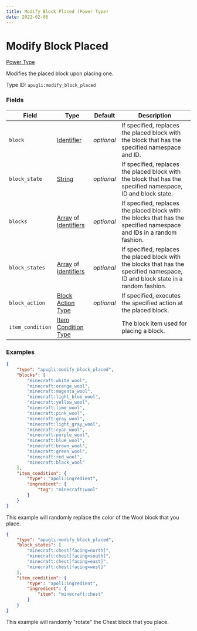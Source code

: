 ```yaml
---
title: Modify Block Placed (Power Type)
date: 2022-02-06
---
```


# Modify Block Placed

[Power Type](../power_types.md)

Modifies the placed block upon placing one.

Type ID: `apugli:modify_block_placed`


### Fields

Field | Type | Default | Description
------|------|---------|------------
`block` | [Identifier](https://origins.readthedocs.io/en/latest/types/data_types/identifier) | *optional* | If specified, replaces the placed block with the block that has the specified namespace and ID.
`block_state` | [String](https://origins.readthedocs.io/en/latest/types/data_types/string) | *optional* | If specified, replaces the placed block with the block that has the specified namespace, ID and block state.
`blocks` | [Array](https://origins.readthedocs.io/en/latest/types/data_types/array) of [Identifiers](https://origins.readthedocs.io/en/latest/types/data_types/identifier) | *optional* | If specified, replaces the placed block with the blocks that has the specified namespace and IDs in a random fashion.
`block_states` | [Array](https://origins.readthedocs.io/en/latest/types/data_types/array) of [Identifiers](https://origins.readthedocs.io/en/latest/types/data_types/identifier) | *optional* | If specified, replaces the placed block with the blocks that has the specified namespace, ID and block state in a random fashion.
`block_action` | [Block Action Type](https://origins.readthedocs.io/en/latest/types/block_action_types) | *optional* | If specified, executes the specified action at the placed block.
`item_condition` | [Item Condition Type](https://origins.readthedocs.io/en/latest/types/item_condition_types) | | The block item used for placing a block.


### Examples

```json
{
    "type": "apugli:modify_block_placed",
    "blocks": [
        "minecraft:white_wool",
        "minecraft:orange_wool",
        "minecraft:magenta_wool",
        "minecraft:light_blue_wool",
        "minecraft:yellow_wool",
        "minecraft:lime_wool",
        "minecraft:pink_wool",
        "minecraft:gray_wool",
        "minecraft:light_gray_wool",
        "minecraft:cyan_wool",
        "minecraft:purple_wool",
        "minecraft:blue_wool",
        "minecraft:brown_wool",
        "minecraft:green_wool",
        "minecraft:red_wool",
        "minecraft:black_wool"
    ],
    "item_condition": {
        "type": "apoli:ingredient",
        "ingredient": {
            "tag": "minecraft:wool"
        }
    }
}
```

This example will randomly replace the color of the Wool block that you place.
<br>

```json
{
    "type": "apugli:modify_block_placed",
    "block_states": [
        "minecraft:chest[facing=north]",
        "minecraft:chest[facing=south]",
        "minecraft:chest[facing=east]",
        "minecraft:chest[facing=west]"
    ],
    "item_condition": {
        "type": "apoli:ingredient",
        "ingredient": {
            "item": "minecraft:chest"
        }
    }
}
```

This example will randomly "rotate" the Chest block that you place.
